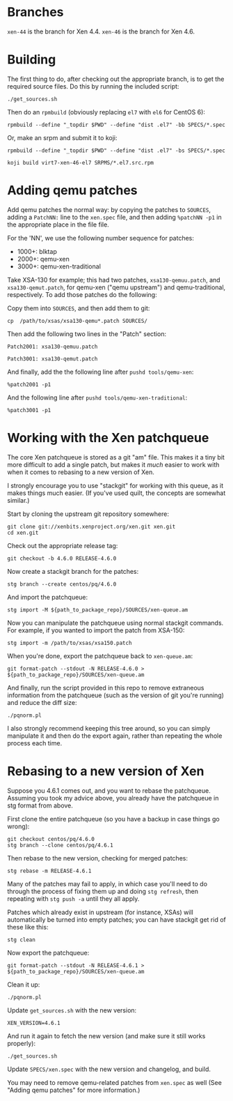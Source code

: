 # Branches

`xen-44` is the branch for Xen 4.4.  `xen-46` is the branch for Xen 4.6.

# Building

The first thing to do, after checking out the appropriate branch, is
to get the required source files.  Do this by running the included
script:

    ./get_sources.sh

Then do an `rpmbuild` (obviously replacing `el7` with `el6` for CentOS 6):

    rpmbuild --define "_topdir $PWD" --define "dist .el7" -bb SPECS/*.spec

Or, make an srpm and submit it to koji:

    rpmbuild --define "_topdir $PWD" --define "dist .el7" -bs SPECS/*.spec

    koji build virt7-xen-46-el7 SRPMS/*.el7.src.rpm

# Adding qemu patches

Add qemu patches the normal way: by copying the patches to `SOURCES`,
adding a `PatchNN:` line to the `xen.spec` file, and then adding
`%patchNN -p1` in the appropriate place in the file file.

For the 'NN', we use the following number sequence for patches:
* 1000+: blktap
* 2000+: qemu-xen
* 3000+: qemu-xen-traditional

Take XSA-130 for example; this had two patches, `xsa130-qemuu.patch`,
and `xsa130-qemut.patch`, for qemu-xen ("qemu upstream") and
qemu-traditional, respectively.  To add those patches do the
following:

Copy them into `SOURCES`, and then add them to git:

    cp  /path/to/xsas/xsa130-qemu*.patch SOURCES/

Then add the following two lines in the "Patch" section:

    Patch2001: xsa130-qemuu.patch

    Patch3001: xsa130-qemut.patch

And finally, add the the following line after `pushd tools/qemu-xen`:

    %patch2001 -p1

And the following line after `pushd tools/qemu-xen-traditional`:

    %patch3001 -p1

# Working with the Xen patchqueue

The core Xen patchqueue is stored as a git "am" file.  This makes it a
tiny bit more difficult to add a single patch, but makes it *much*
easier to work with when it comes to rebasing to a new version of Xen.

I strongly encourage you to use "stackgit" for working with this
queue, as it makes things much easier.  (If you've used quilt, the
concepts are somewhat similar.)

Start by cloning the upstream git repository somewhere:

    git clone git://xenbits.xenproject.org/xen.git xen.git
    cd xen.git

Check out the appropriate release tag:

    git checkout -b 4.6.0 RELEASE-4.6.0

Now create a stackgit branch for the patches:

    stg branch --create centos/pq/4.6.0

And import the patchqueue:

    stg import -M ${path_to_package_repo}/SOURCES/xen-queue.am

Now you can manipulate the patchqueue using normal stackgit commands.
For example, if you wanted to import the patch from XSA-150:

    stg import -m /path/to/xsas/xsa150.patch

When you're done, export the patchqueue back to `xen-queue.am`:

    git format-patch --stdout -N RELEASE-4.6.0 > ${path_to_package_repo}/SOURCES/xen-queue.am

And finally, run the script provided in this repo to remove extraneous
information from the patchqueue (such as the version of git you're
running) and reduce the diff size:

    ./pqnorm.pl

I also strongly recommend keeping this tree around, so you can simply
manipulate it and then do the export again, rather than repeating the
whole process each time.

# Rebasing to a new version of Xen

Suppose you 4.6.1 comes out, and you want to rebase the patchqueue.
Assuming you took my advice above, you already have the patchqueue in
stg format from above.

First clone the entire patchqueue (so you have a backup in case things
go wrong):

    git checkout centos/pq/4.6.0
    stg branch --clone centos/pq/4.6.1

Then rebase to the new version, checking for merged patches:

    stg rebase -m RELEASE-4.6.1

Many of the patches may fail to apply, in which case you'll need to do
through the process of fixing them up and doing `stg refresh`, then
repeating with `stg push -a` until they all apply.

Patches which already exist in upstream (for instance, XSAs) will
automatically be turned into empty patches; you can have stackgit get
rid of these like this:

    stg clean

Now export the patchqueue:

    git format-patch --stdout -N RELEASE-4.6.1 > ${path_to_package_repo}/SOURCES/xen-queue.am

Clean it up:

    ./pqnorm.pl

Update `get_sources.sh` with the new version:

    XEN_VERSION=4.6.1

And run it again to fetch the new version (and make sure it still works properly):

    ./get_sources.sh

Update `SPECS/xen.spec` with the new version and changelog, and build.

You may need to remove qemu-related patches from `xen.spec` as well
(See "Adding qemu patches" for more information.)
